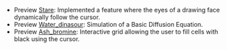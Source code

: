 * Preview [Stare](https://editor.p5js.org/haxmxah/full/FCKckMaAc): Implemented a feature where the eyes of a drawing face dynamically follow the cursor.
* Preview [Water_dinasour](https://editor.p5js.org/haxmxah/full/a3_TqnkWu): Simulation of a Basic Diffusion Equation.
* Preview [Ash_bromine](https://editor.p5js.org/haxmxah/full/1kGijOHv8): Interactive grid allowing the user to fill cells with black using the cursor.
